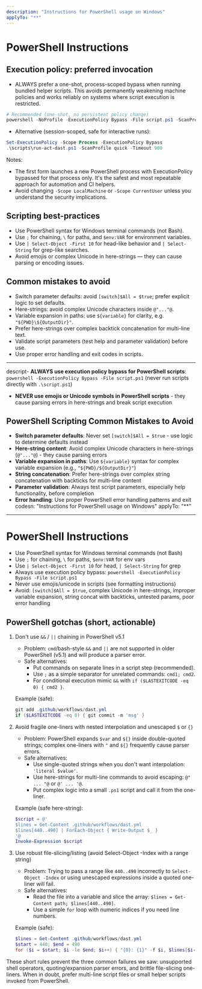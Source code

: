 ```yaml
---
description: "Instructions for PowerShell usage on Windows"
applyTo: "**"
---
```

# PowerShell Instructions

## Execution policy: preferred invocation

- ALWAYS prefer a one-shot, process-scoped bypass when running bundled helper scripts. This avoids permanently weakening machine policies and works reliably on systems where script execution is restricted.

```powershell
# Recommended (one-shot, no persistent policy change)
powershell -NoProfile -ExecutionPolicy Bypass -File script.ps1 -ScanProfile quick -Timeout 900
```

- Alternative (session-scoped, safe for interactive runs):

```powershell
Set-ExecutionPolicy -Scope Process -ExecutionPolicy Bypass
.\scripts\run-act-dast.ps1 -ScanProfile quick -Timeout 900
```

Notes:
- The first form launches a new PowerShell process with ExecutionPolicy bypassed for that process only. It's the safest and most repeatable approach for automation and CI helpers.
- Avoid changing `-Scope LocalMachine` or `-Scope CurrentUser` unless you understand the security implications.

## Scripting best-practices

- Use PowerShell syntax for Windows terminal commands (not Bash).
- Use `;` for chaining, `\` for paths, and `$env:VAR` for environment variables.
- Use `| Select-Object -First 10` for head-like behavior and `| Select-String` for grep-like searches.
- Avoid emojis or complex Unicode in here-strings — they can cause parsing or encoding issues.

## Common mistakes to avoid

- Switch parameter defaults: avoid `[switch]$All = $true`; prefer explicit logic to set defaults.
- Here-strings: avoid complex Unicode characters inside `@"..."@`.
- Variable expansion in paths: use `${variable}` for clarity, e.g. `"${PWD}\${OutputDir}"`.
- Prefer here-strings over complex backtick concatenation for multi-line text.
- Validate script parameters (test help and parameter validation) before use.
- Use proper error handling and exit codes in scripts.
---
descript- **ALWAYS use execution policy bypass for PowerShell scripts**: `powershell -ExecutionPolicy Bypass -File script.ps1` (never run scripts directly with `.\script.ps1`)
- **NEVER use emojis or Unicode symbols in PowerShell scripts** - they cause parsing errors in here-strings and break script execution

## PowerShell Scripting Common Mistakes to Avoid

- **Switch parameter defaults**: Never set `[switch]$All = $true` - use logic to determine defaults instead
- **Here-string content**: Avoid complex Unicode characters in here-strings (`@"..."@`) - they cause parsing errors
- **Variable expansion in paths**: Use `${variable}` syntax for complex variable expansion (e.g., `"${PWD}/${OutputDir}"`)
- **String concatenation**: Prefer here-strings over complex string concatenation with backticks for multi-line content
- **Parameter validation**: Always test script parameters, especially help functionality, before completion
- **Error handling**: Use proper PowerShell error handling patterns and exit codesn: "Instructions for PowerShell usage on Windows"
applyTo: "**"
---
# PowerShell Instructions

- Use PowerShell syntax for Windows terminal commands (not Bash)
- Use `;` for chaining, `\` for paths, `$env:VAR` for env vars
- Use `| Select-Object -First 10` for head, `| Select-String` for grep
- Always use execution policy bypass: `powershell -ExecutionPolicy Bypass -File script.ps1`
- Never use emojis/unicode in scripts (see formatting instructions)
- Avoid: `[switch]$All = $true`, complex Unicode in here-strings, improper variable expansion, string concat with backticks, untested params, poor error handling

## PowerShell gotchas (short, actionable)

1) Don't use `&&` / `||` chaining in PowerShell v5.1

	 - Problem: `cmd`/bash-style `&&` and `||` are not supported in older PowerShell (v5.1) and will produce a parser error.
	 - Safe alternatives:
		 - Put commands on separate lines in a script step (recommended).
		 - Use `;` as a simple separator for unrelated commands: `cmd1; cmd2`.
		 - For conditional execution mimic `&&` with `if ($LASTEXITCODE -eq 0) { cmd2 }`.

	 Example (safe):
	 ```powershell
	 git add .github/workflows/dast.yml
	 if ($LASTEXITCODE -eq 0) { git commit -m 'msg' }
	 ```

2) Avoid fragile one-liners with nested interpolation and unescaped `$` or `{}`

	 - Problem: PowerShell expands `$var` and `${}` inside double-quoted strings; complex one-liners with `"` and `${}` frequently cause parser errors.
	 - Safe alternatives:
		 - Use single-quoted strings when you don't want interpolation: `'literal $value'`.
		 - Use here-strings for multi-line commands to avoid escaping: `@" ... "@` or `@' ... '@`.
		 - Put complex logic into a small `.ps1` script and call it from the one-liner.

	 Example (safe here-string):
	 ```powershell
	 $script = @'
	 $lines = Get-Content .github/workflows/dast.yml
	 $lines[440..490] | ForEach-Object { Write-Output $_ }
	 '@
	 Invoke-Expression $script
	 ```

3) Use robust file-slicing/listing (avoid Select-Object -Index with a range string)

	 - Problem: Trying to pass a range like `440..490` incorrectly to `Select-Object -Index` or using unescaped expressions inside a quoted one-liner will fail.
	 - Safe alternatives:
		 - Read the file into a variable and slice the array: `$lines = Get-Content path; $lines[440..490]`.
		 - Use a simple `for` loop with numeric indices if you need line numbers.

	 Example (safe):
	 ```powershell
	 $lines = Get-Content .github/workflows/dast.yml
	 $start = 440; $end = 490
	 for ($i = $start; $i -le $end; $i++) { "{0}: {1}" -f $i, $lines[$i-1] }
	 ```

These short rules prevent the three common failures we saw: unsupported shell operators, quoting/expansion parser errors, and brittle file-slicing one-liners. When in doubt, prefer multi-line script files or small helper scripts invoked from PowerShell.
